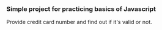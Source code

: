 ### Simple project for practicing basics of Javascript
Provide credit card number and find out if it's valid or not.
